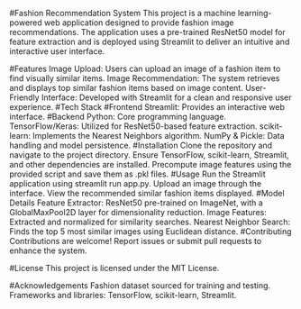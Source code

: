 #Fashion Recommendation System
This project is a machine learning-powered web application designed to provide fashion image recommendations. The application uses a pre-trained ResNet50 model for feature extraction and is deployed using Streamlit to deliver an intuitive and interactive user interface.

#Features
Image Upload: Users can upload an image of a fashion item to find visually similar items.
Image Recommendation: The system retrieves and displays top similar fashion items based on image content.
User-Friendly Interface: Developed with Streamlit for a clean and responsive user experience.
#Tech Stack
#Frontend
Streamlit: Provides an interactive web interface.
#Backend
Python: Core programming language.
TensorFlow/Keras: Utilized for ResNet50-based feature extraction.
scikit-learn: Implements the Nearest Neighbors algorithm.
NumPy & Pickle: Data handling and model persistence.
#Installation
Clone the repository and navigate to the project directory.
Ensure TensorFlow, scikit-learn, Streamlit, and other dependencies are installed.
Precompute image features using the provided script and save them as .pkl files.
#Usage
Run the Streamlit application using streamlit run app.py.
Upload an image through the interface.
View the recommended similar fashion items displayed.
#Model Details
Feature Extractor: ResNet50 pre-trained on ImageNet, with a GlobalMaxPool2D layer for dimensionality reduction.
Image Features: Extracted and normalized for similarity searches.
Nearest Neighbor Search: Finds the top 5 most similar images using Euclidean distance.
#Contributing
Contributions are welcome! Report issues or submit pull requests to enhance the system.

#License
This project is licensed under the MIT License.

#Acknowledgements
Fashion dataset sourced for training and testing.
Frameworks and libraries: TensorFlow, scikit-learn, Streamlit.
